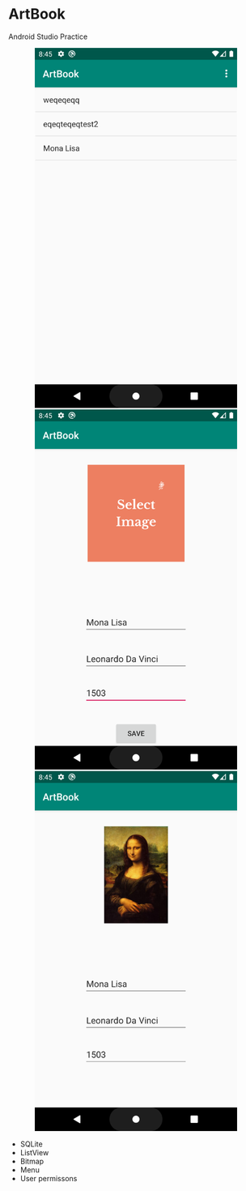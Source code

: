 # ArtBook
Android Studio Practice

<div align="center">
    <img src="/images/app1.png" width="400px"</img>
    <img src="/images/app2.png" width="400px"</img>
</div>
<div align="center">
    <img src="/images/app3.png" width="400px"</img> 
</div>


<div>
 <ul>
    <li>SQLite</li>
    <li>ListView</li>
    <li>Bitmap</li>
    <li>Menu</li>
    <li>User permissons</li>
   </ul>
</div>

